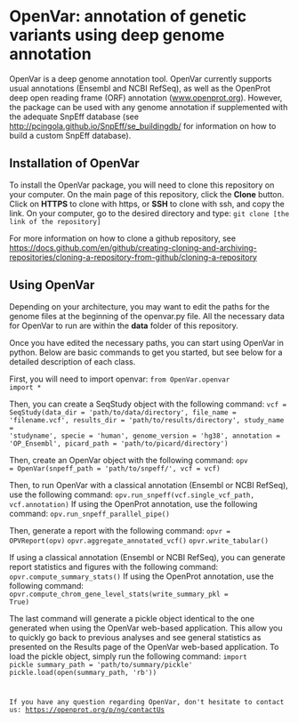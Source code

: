 # OpenVar: annotation of genetic variants using deep genome annotation
OpenVar is a deep genome annotation tool. OpenVar currently supports usual annotations (Ensembl and NCBI RefSeq), as well as the OpenProt deep open reading frame (ORF) annotation (www.openprot.org). However, the package can be used with any genome annotation if supplemented with the adequate SnpEff database (see http://pcingola.github.io/SnpEff/se_buildingdb/ for information on how to build a custom SnpEff database).


## Installation of OpenVar

To install the OpenVar package, you will need to clone this repository on your computer. On the main page of this repository, click the **Clone** button. Click on **HTTPS** to clone with https, or **SSH** to clone with ssh, and copy the link. 
On your computer, go to the desired directory and type:
    <code>git clone [the link of the repository]</code>

For more information on how to clone a github repository, see https://docs.github.com/en/github/creating-cloning-and-archiving-repositories/cloning-a-repository-from-github/cloning-a-repository


## Using OpenVar

Depending on your architecture, you may want to edit the paths for the genome files at the beginning of the openvar.py file. All the necessary data for OpenVar to run are within the **data** folder of this repository.

Once you have edited the necessary paths, you can start using OpenVar in python. Below are basic commands to get you started, but see below for a detailed description of each class.

First, you will need to import openvar:
    <code>from OpenVar.openvar import *</code>

Then, you can create a SeqStudy object with the following command:
    <code>vcf = SeqStudy(data_dir = 'path/to/data/directory', 
  file_name = 'filename.vcf', 
  results_dir = 'path/to/results/directory', 
  study_name = 'studyname', 
  specie = 'human', 
  genome_version = 'hg38', 
  annotation = 'OP_Ensembl', 
  picard_path = 'path/to/picard/directory')</code>
  
Then, create an OpenVar object with the following command:
    <code>opv = OpenVar(snpeff_path = 'path/to/snpeff/', 
  vcf = vcf)</code>

Then, to run OpenVar with a classical annotation (Ensembl or NCBI RefSeq), use the following command:
    <code>opv.run_snpeff(vcf.single_vcf_path, vcf.annotation)</code>
If using the OpenProt annotation, use the following command:
    <code>opv.run_snpeff_parallel_pipe()</code>

Then, generate a report with the following command:
    <code>opvr = OPVReport(opv)</code>
    <code>opvr.aggregate_annotated_vcf()</code>
    <code>opvr.write_tabular()</code>
    
If using a classical annotation (Ensembl or NCBI RefSeq), you can generate report statistics and figures with the following command:
    <code>opvr.compute_summary_stats()</code>
If using the OpenProt annotation, use the following command:
    <code>opvr.compute_chrom_gene_level_stats(write_summary_pkl = True)</code>

The last command will generate a pickle object identical to the one generated when using the OpenVar web-based application. This allow you to quickly go back to previous analyses and see general statistics as presented on the Results page of the OpenVar web-based application.
To load the pickle object, simply run the following command:
    <code>import pickle
  summary_path = 'path/to/summary/pickle'
  pickle.load(open(summary_path, 'rb'))
  

If you have any question regarding OpenVar, don't hesitate to contact us: https://openprot.org/p/ng/contactUs
